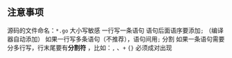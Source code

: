 ##  注意事项
源码的文件命名：`*.go` 
大小写敏感
一行写一条语句
语句后面语序要添加`;` （编译器自动添加）
如果一行写多条语句（不推荐），语句间用`;` 分割
如果一条语句需要分多行写，行末尾要有**分割符** ，比如：`,` 、`+` 
`{}` 必须成对出现
